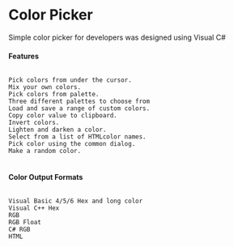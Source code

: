 # Color Picker
Simple color picker for developers was designed using Visual C#

<h4>Features</h4>

<pre>
<code>
Pick colors from under the cursor.
Mix your own colors.
Pick colors from palette.
Three different palettes to choose from
Load and save a range of custom colors.
Copy color value to clipboard.
Invert colors.
Lighten and darken a color.
Select from a list of HTMLcolor names.
Pick color using the common dialog.
Make a random color.
</code>
</pre>

<h4>Color Output Formats</h4>

<pre>
<code>
Visual Basic 4/5/6 Hex and long color
Visual C++ Hex
RGB
RGB Float
C# RGB
HTML
</code>
</pre>

